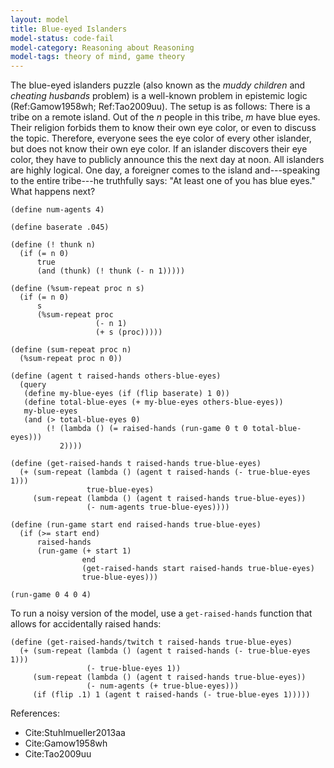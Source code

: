 ```yaml
---
layout: model
title: Blue-eyed Islanders
model-status: code-fail
model-category: Reasoning about Reasoning
model-tags: theory of mind, game theory
---
```


The blue-eyed islanders puzzle (also known as the *muddy children*
and *cheating husbands* problem) is a well-known problem in
epistemic logic (Ref:Gamow1958wh; Ref:Tao2009uu). The setup is as
follows: There is a tribe on a remote island. Out of the *n* people
in this tribe, *m* have blue eyes. Their religion forbids them to
know their own eye color, or even to discuss the topic. Therefore,
everyone sees the eye color of every other islander, but does not
know their own eye color. If an islander discovers their eye color,
they have to publicly announce this the next day at noon. All
islanders are highly logical. One day, a foreigner comes to the
island and---speaking to the entire tribe---he truthfully says: "At
least one of you has blue eyes."  What happens next?


    (define num-agents 4)
    
    (define baserate .045)
    
    (define (! thunk n)
      (if (= n 0)
          true
          (and (thunk) (! thunk (- n 1)))))
    
    (define (%sum-repeat proc n s)
      (if (= n 0)
          s
          (%sum-repeat proc
                       (- n 1)
                       (+ s (proc)))))
    
    (define (sum-repeat proc n)
      (%sum-repeat proc n 0))
    
    (define (agent t raised-hands others-blue-eyes)
      (query
       (define my-blue-eyes (if (flip baserate) 1 0))
       (define total-blue-eyes (+ my-blue-eyes others-blue-eyes))
       my-blue-eyes
       (and (> total-blue-eyes 0)
            (! (lambda () (= raised-hands (run-game 0 t 0 total-blue-eyes)))
               2))))
    
    (define (get-raised-hands t raised-hands true-blue-eyes)
      (+ (sum-repeat (lambda () (agent t raised-hands (- true-blue-eyes 1)))
                     true-blue-eyes)
         (sum-repeat (lambda () (agent t raised-hands true-blue-eyes))
                     (- num-agents true-blue-eyes))))
    
    (define (run-game start end raised-hands true-blue-eyes)
      (if (>= start end)
          raised-hands
          (run-game (+ start 1)
                    end
                    (get-raised-hands start raised-hands true-blue-eyes)
                    true-blue-eyes)))
    
    (run-game 0 4 0 4)

To run a noisy version of the model, use a `get-raised-hands` function that allows for accidentally raised hands:
    
    (define (get-raised-hands/twitch t raised-hands true-blue-eyes)
      (+ (sum-repeat (lambda () (agent t raised-hands (- true-blue-eyes 1)))
                     (- true-blue-eyes 1))
         (sum-repeat (lambda () (agent t raised-hands true-blue-eyes))
                     (- num-agents (+ true-blue-eyes)))
         (if (flip .1) 1 (agent t raised-hands (- true-blue-eyes 1)))))

References:

- Cite:Stuhlmueller2013aa
- Cite:Gamow1958wh
- Cite:Tao2009uu
